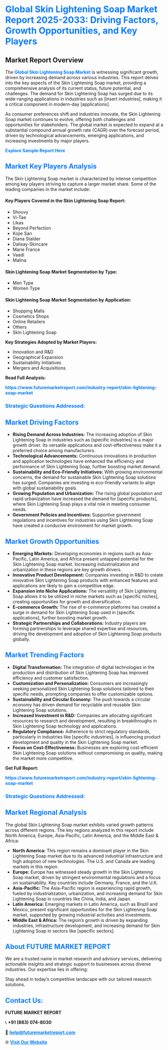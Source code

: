<h1 style="color: #007BFF;">Global Skin Lightening Soap Market Report 2025-2033: Driving Factors, Growth Opportunities, and Key Players</h1>

<section id="overview">
<h2>Market Report Overview</h2>
<p>The <a href="https://www.futuremarketreport.com/industry-report/skin-lightening-soap-market" style="color: #007BFF; text-decoration: none;"><strong>Global Skin Lightening Soap Market</strong></a> is witnessing significant growth, driven by increasing demand across various industries. This report delves into the key aspects of the Skin Lightening Soap market, providing a comprehensive analysis of its current status, future potential, and challenges. The demand for Skin Lightening Soap has surged due to its wide-ranging applications in industries such as [insert industries], making it a critical component in modern-day [applications].</p>
<p>As consumer preferences shift and industries innovate, the Skin Lightening Soap market continues to evolve, offering both challenges and opportunities for stakeholders. The global market is expected to expand at a substantial compound annual growth rate (CAGR) over the forecast period, driven by technological advancements, emerging applications, and increasing investments by major players.</p>
</section>

<section id="overview">
<p><a href="https://www.futuremarketreport.com/request-sample/reportId=110946" style="color: #007BFF; text-decoration: none;"><strong>Explore Sample Report Here</strong></a></p>
</section>

<section id="key-players">
<h2 style="color: #007BFF;">Market Key Players Analysis</h2>
<p>The Skin Lightening Soap market is characterized by intense competition among key players striving to capture a larger market share. Some of the leading companies in the market include:</p>
<h4>Key Players Covered in the Skin Lightening Soap Report:</h4>
<ul><li>Shouvy</li><li>Vi-Tae</li><li>Likas</li><li>Beyond Perfection</li><li>Kojie San</li><li>Diana Stalder</li><li>Dalisay-Skincare</li><li>Marie France</li><li>Vaadi</li><li>Malina</li></ul>
<h4>Skin Lightening Soap Market Segmentation by Type:</h4>
<ul><li>Men Type</li><li>Women Type</li></ul>

<h4>Skin Lightening Soap Market Segmentation by Application:</h4>
<ul><li>Shopping Malls</li><li>Cosmetics Shops</li><li>Online Retailers</li><li>Others</li><li>Skin Lightening Soap</li></ul>
<p><strong>Key Strategies Adopted by Market Players:</strong></p>
<ul>
<li>Innovation and R&D</li>
<li>Geographical Expansion</li>
<li>Sustainability Initiatives</li>
<li>Mergers and Acquisitions</li>
</ul>
</section>

<section>
<p><strong>Read Full Analysis: </strong></p><a href="https://www.futuremarketreport.com/industry-report/skin-lightening-soap-market" style="color: #007BFF; text-decoration: none;"><strong>https://www.futuremarketreport.com/industry-report/skin-lightening-soap-market</strong></a>
<h3 style="color: #007BFF;">Strategic Questions Addressed:</h3>
</section>

<section id="driving-factors">
<h2 style="color: #007BFF;">Market Driving Factors</h2>
<ul>
<li><strong>Rising Demand Across Industries:</strong> The increasing adoption of Skin Lightening Soap in industries such as [specific industries] is a major growth driver. Its versatile applications and cost-effectiveness make it a preferred choice among manufacturers.</li>
<li><strong>Technological Advancements:</strong> Continuous innovations in production and application technologies have enhanced the efficiency and performance of Skin Lightening Soap, further boosting market demand.</li>
<li><strong>Sustainability and Eco-Friendly Initiatives:</strong> With growing environmental concerns, the demand for sustainable Skin Lightening Soap solutions has surged. Companies are investing in eco-friendly variants to align with global sustainability goals.</li>
<li><strong>Growing Population and Urbanization:</strong> The rising global population and rapid urbanization have increased the demand for [specific products], where Skin Lightening Soap plays a vital role in meeting consumer needs.</li>
<li><strong>Government Policies and Incentives:</strong> Supportive government regulations and incentives for industries using Skin Lightening Soap have created a conducive environment for market growth.</li>
</ul>
</section>

<section id="growth-opportunities">
<h2 style="color: #007BFF;">Market Growth Opportunities</h2>
<ul>
<li><strong>Emerging Markets:</strong> Developing economies in regions such as Asia-Pacific, Latin America, and Africa present untapped potential for the Skin Lightening Soap market. Increasing industrialization and urbanization in these regions are key growth drivers.</li>
<li><strong>Innovative Product Development:</strong> Companies investing in R&D to create innovative Skin Lightening Soap products with enhanced features and applications are likely to gain a competitive edge.</li>
<li><strong>Expansion into Niche Applications:</strong> The versatility of Skin Lightening Soap allows it to be utilized in niche markets such as [specific niches], creating opportunities for growth and diversification.</li>
<li><strong>E-commerce Growth:</strong> The rise of e-commerce platforms has created a surge in demand for Skin Lightening Soap used in [specific applications], further boosting market growth.</li>
<li><strong>Strategic Partnerships and Collaborations:</strong> Industry players are forming partnerships to leverage shared expertise and resources, driving the development and adoption of Skin Lightening Soap products globally.</li>
</ul>
</section>

<section id="trending-factors">
<h2 style="color: #007BFF;">Market Trending Factors</h2>
<ul>
<li><strong>Digital Transformation:</strong> The integration of digital technologies in the production and distribution of Skin Lightening Soap has improved efficiency and customer satisfaction.</li>
<li><strong>Customization and Personalization:</strong> Consumers are increasingly seeking personalized Skin Lightening Soap solutions tailored to their specific needs, prompting companies to offer customizable options.</li>
<li><strong>Sustainability and Circular Economy:</strong> The push towards a circular economy has driven demand for recyclable and reusable Skin Lightening Soap solutions.</li>
<li><strong>Increased Investment in R&D:</strong> Companies are allocating significant resources to research and development, resulting in breakthroughs in Skin Lightening Soap technology and applications.</li>
<li><strong>Regulatory Compliance:</strong> Adherence to strict regulatory standards, particularly in industries like [specific industries], is influencing product development and quality in the Skin Lightening Soap market.</li>
<li><strong>Focus on Cost-Effectiveness:</strong> Businesses are exploring cost-efficient Skin Lightening Soap solutions without compromising on quality, making the market more competitive.</li>
</ul>
</section>

<section>
<p><strong>Get Full Report: </strong></p><a href="https://www.futuremarketreport.com/industry-report/skin-lightening-soap-market" style="color: #007BFF; text-decoration: none;"><strong>https://www.futuremarketreport.com/industry-report/skin-lightening-soap-market</strong></a>
<h3 style="color: #007BFF;">Strategic Questions Addressed:</h3>
</section>


<section id="regional-analysis">
<h2 style="color: #007BFF;">Market Regional Analysis</h2>
<p>The global Skin Lightening Soap market exhibits varied growth patterns across different regions. The key regions analyzed in this report include North America, Europe, Asia-Pacific, Latin America, and the Middle East & Africa:</p>
<ul>
<li><strong>North America:</strong> This region remains a dominant player in the Skin Lightening Soap market due to its advanced industrial infrastructure and high adoption of new technologies. The U.S. and Canada are leading markets in this region.</li>
<li><strong>Europe:</strong> Europe has witnessed steady growth in the Skin Lightening Soap market, driven by stringent environmental regulations and a focus on sustainability. Key countries include Germany, France, and the U.K.</li>
<li><strong>Asia-Pacific:</strong> The Asia-Pacific region is experiencing rapid growth, fueled by industrialization, urbanization, and increasing demand for Skin Lightening Soap in countries like China, India, and Japan.</li>
<li><strong>Latin America:</strong> Emerging markets in Latin America, such as Brazil and Mexico, present significant opportunities for the Skin Lightening Soap market, supported by growing industrial activities and investments.</li>
<li><strong>Middle East & Africa:</strong> The region’s growth is driven by expanding industries, infrastructure development, and increasing demand for Skin Lightening Soap in sectors like [specific sectors].</li>
</ul>
</section>

<footer>
<h2 style="color: #007BFF;">About FUTURE MARKET REPORT</h2>
<p>We are a trusted name in market research and advisory services, delivering actionable insights and strategic support to businesses across diverse industries. Our expertise lies in offering:</p>

<p>Stay ahead in today’s competitive landscape with our tailored research solutions.</p>

<h2 style="color: #007BFF;">Contact Us:</h2>
<p><strong>FUTURE MARKET REPORT</strong></p>
<p>📞 <strong>+91 (883) 074-8030</strong></p>
<p>📧 <strong><a href="mailto:help@futuremarketreport.com" style="color: #007BFF;">help@futuremarketreport.com</a></strong></p>
<p>🌐 <strong><a href="https://www.futuremarketreport.com/" style="color: #007BFF;">Visit Our Website</a></strong></p>
</footer>